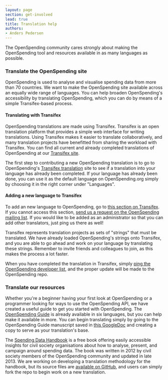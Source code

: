 ```yaml
---
layout: page
section: get-involved
lead: true
title: Translation help
authors:
- Anders Pedersen
---
```


The OpenSpending community cares strongly about making the
OpenSpending tool and resources available in as many languages as
possible.

### Translate the OpenSpending site

OpenSpending is used to analyse and visualise spending data from more
than 70 countries. We want to make the OpenSpending site available
across an equally wide range of languages. You can help broaden
OpenSpending's accessibility by translating OpenSpending, which you
can do by means of a simple Transifex-based process.

#### Translating with Transifex

OpenSpending translations are made using Transifex. Transifex is an
open translation platform that provides a simple web interface for
writing translations. Using Transifex makes it easier to translate
collaboratively, and many translation projects have benefitted from
sharing the workload with Transifex. You can find all current and
already completed translations of OpenSpending at our <a
href="https://www.transifex.net/projects/p/openspending">Transifex
site</a>.

The first step to contributing a new OpenSpending translation is to go
to OpenSpending's <a
href="https://www.transifex.com/projects/p/openspending/resource/openspendinguipot/">Transifex
translation</a> site to see if a translation into your language has
already been completed. If your language has already been done, you
can use it as the default language on OpenSpending.org simply by
choosing it in the right corner under "Languages".

#### Adding a new language to Transifex

To add an new language to OpenSpending, go to <a
href="https://www.transifex.com/projects/p/openspending/languages/add/">this
section on Transifex</a>. If you cannot access this section, <a
href="mailto:openspending@lists.okfn.org?subject=OpenSpending
Transifex access request">send us a request on the OpenSpending
mailing list</a>. If you would like to be added as an administrator so
that you can add other translators, just ping us there as well!

Transifex represents translation projects as sets of "strings" that
must be translated. We have already loaded OpenSpending's strings onto
Transifex, and you are able to go ahead and work on your language by
translating these strings. Remember to invite friends and colleagues
to join, as this makes the process a lot faster.

When you have completed the translation in Transifex, simply <a
href="mailto:openspending-dev@lists.okfn.org">ping the OpenSpending
developer list</a>, and the proper update will be made to the
OpenSpending repo.

### Translate our resources

Whether you're a beginner having your first look at OpenSpending or a
programmer looking for ways to use the OpenSpending API, we have
created a useful guide to get you started with OpenSpending. The <a
href="http://community.openspending.org/help/guide/">OpenSpending
Guide</a> is already available in six languages, but you can help make
it available in more. You can begin translating simply by going to the
OpenSpending Guide manuscript saved in <a
href="https://docs.google.com/a/okfn.org/document/d/1-RhyBc7rFgBW78160BA0mxD6cpVZ-PtfM8QL_WEoPqY/edit#heading=h.79vyyu8n203g">this
GoogleDoc</a> and creating a copy to serve as your translation's base.

The <a
href="http://community.openspending.org/2014/01/the-spending-data-handbook-revised-and-updated/">Spending
Data Handbook</a> is a free book offering easily accessible insights
for civil society organisations about how to analyse, present, and
campaign around spending data. The book was written in 2012 by civil
society members of the OpenSpending community and updated in late
2013. We are working on developing a translation methodology for the
handbook, but its source files are
[available on GitHub](https://github.com/openspending/spending-data-handbook),
and users can simply fork the repo to begin work on a new translation.
